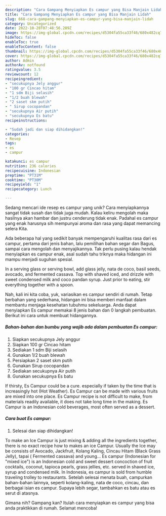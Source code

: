 ```yaml
---
description: "Cara Gampang Menyiapkan Es campur yang Bisa Manjain Lidah"
title: "Cara Gampang Menyiapkan Es campur yang Bisa Manjain Lidah"
slug: 668-cara-gampang-menyiapkan-es-campur-yang-bisa-manjain-lidah
category: Uncategorized
date: 2022-10-28T07:48:56.289Z
image: https://img-global.cpcdn.com/recipes/d5304fa55ca33f46/680x482cq70/es-campur-foto-resep-utama.jpg
hideToc: false
enableToc: true
enableTocContent: false
thumbnail: https://img-global.cpcdn.com/recipes/d5304fa55ca33f46/680x482cq70/es-campur-foto-resep-utama.jpg
cover: https://img-global.cpcdn.com/recipes/d5304fa55ca33f46/680x482cq70/es-campur-foto-resep-utama.jpg
author: Admin
authorAv: notfound
ratingvalue: 3.5
reviewcount: 12
recipeingredient:
- "secukupnya Jely anggur"
- "100 gr Cincao hitam"
- "1 sdm Biji selasih"
- "1/2 buah blewah"
- "2 saset skm putih"
- " Sirup cocopandan"
- "secukupnya Air putih"
- "secukupnya Es batu"
recipeinstructions:

- "Sudah jadi dan siap dihidangkan!"
categories:
- Resep
tags:
- es
- campur

katakunci: es campur 
nutrition: 236 calories
recipecuisine: Indonesian
preptime: "PT31M"
cooktime: "PT30M"
recipeyield: "1"
recipecategory: Lunch

---
```





Sedang mencari ide resep es campur yang unik? Cara menyiapkannya sangat tidak susah dan tidak juga mudah. Kalau keliru mengolah maka hasilnya akan hambar dan justru cenderung tidak enak. Padahal es campur yang enak harusnya sih mempunyai aroma dan rasa yang dapat memancing selera Kita.





Ada beberapa hal yang sedikit banyak mempengaruhi kualitas rasa dari es campur, pertama dari jenis bahan, lalu pemilihan bahan segar dan Bagus, sampai cara mengolah dan menyajikannya. Tak perlu pusing kalau hendak menyiapkan es campur enak,      asal sudah tahu triknya maka hidangan ini mampu menjadi suguhan spesial.














In a serving glass or serving bowl, add glass jelly, nata de coco, basil seeds, avocado, and fermented cassava. Top with shaved iced, and drizzle with sweet condensed milk and coco pandan syrup. Just prior to eating, stir everything together with a spoon.






Nah, kali ini kita coba, yuk, variasikan es campur sendiri di rumah. Tetap berbahan yang sederhana, hidangan ini bisa memberi manfaat dalam membantu menjaga kesehatan tubuhmu sekeluarga. Anda dapat menyiapkan Es campur memakai 8 jenis bahan dan 0 langkah pembuatan. Berikut ini cara untuk membuat hidangannya.

<!--inarticleads1-->

##### Bahan-bahan dan bumbu yang wajib ada dalam pembuatan Es campur:

1. Siapkan secukupnya Jely anggur
1. Siapkan 100 gr Cincao hitam
1. Sediakan 1 sdm Biji selasih
1. Gunakan 1/2 buah blewah
1. Persiapkan 2 saset skm putih
1. Gunakan  Sirup cocopandan
1. Sediakan secukupnya Air putih
1. Gunakan secukupnya Es batu


If thirsty, Es Campur could be a cure. especially if taken by the time that is increasingly hot (Hot Weather). Es Campur can be made with various fruits are mixed into one place. Es Campur recipe is not difficult to make, from materials readily available, it does not take long time in the making. Es Campur is an Indonesian cold beverages, most often served as a dessert. 

<!--inarticleads2-->

##### Cara buat Es campur:


1. Selesai dan siap dihidangkan!

To make an Ice Campur is just mixing &amp; adding all the ingredients together, there is no exact recipe how to makes an ice Campur. Usually the Ice may be consists of Avocado, Jackfruit, Kolang Kaling, Cincau Hitam (Black Grass Jelly), tapai ( Fermented cassava) and young… Es campur (Indonesian for &#34;mixed ice&#34;) is an Indonesian cold and sweet dessert concoction of fruit cocktails, coconut, tapioca pearls, grass jellies, etc. served in shaved ice, syrup and condensed milk. In Indonesia, es campur is sold from humble traveling trolley to restaurants. Setelah selesai menata buah, campurkan bahan-bahan lainnya, seperti kolang-kaling, nata de coco, cincau, dan berbagai isian es campur. Supaya lebih segar, tambahkan es batu atau es serut di atasnya. 

Gimana nih? Gampang kan? Itulah cara menyiapkan es campur yang bisa anda praktikkan di rumah. Selamat mencoba!
